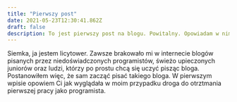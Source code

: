 ```yaml
---
title: "Pierwszy post"
date: 2021-05-23T12:30:41.862Z
draft: false
description: To jest pierwszy post na blogu. Powitalny. Opowiadam w nim jak udało mi się dostać piewrwszą pracę.
---
```


Siemka, ja jestem Iicytower. Zawsze brakowało mi w internecie blogów pisanych przez niedoświadczonych programistów, świeżo upieczonych juniorów oraz ludzi, którzy po prostu chcą się uczyć pisząc bloga. Postanowiłem więc, że sam zacząć pisać takiego bloga. W pierwszym wpisie opowiem Ci jak wyglądała w moim przypadku droga do otrztmania pierwszej pracy jako programista. 